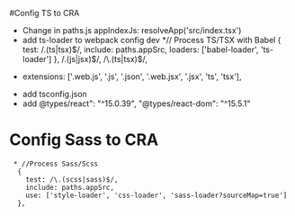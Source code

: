 #Config TS to CRA 
  * Change in paths.js
    appIndexJs: resolveApp('src/index.tsx')
  * add ts-loader to webpack config dev
   *// Process TS/TSX with Babel
      {
        test: /\.(ts|tsx)$/, 
        include: paths.appSrc,
        loaders: ['babel-loader', 'ts-loader']
      },
    /\.(js|jsx)$/,
    /\.(ts|tsx)$/,
  -  extensions: ['.web.js', '.js', '.json', '.web.jsx', '.jsx', 'ts', 'tsx'],
  * add tsconfig.json
  * add @types/react": "^15.0.39", "@types/react-dom": "^15.5.1"
# Config Sass to CRA
     * //Process Sass/Scss
      {
        test: /\.(scss|sass)$/,
        include: paths.appSrc,
        use: ['style-loader', 'css-loader', 'sass-loader?sourceMap=true']
      },